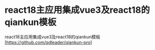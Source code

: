 # react18主应用集成vue3及react18的qiankun模板

react18主应用集成vue3及react18的qiankun模板[https://github.com/qdleader/qiankun-pro]